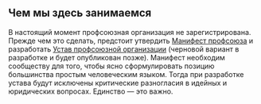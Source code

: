 [manifest-repo]: https://github.com/profalp/manifest "Репозиторий Манифеста на GitHub"
[manifest-text]: {{site.baseurl}}docs/manifest "Текст последней версии Манифеста"
[charter-repo]: https://github.com/profalp/charter "Репозиторий Устава на GitHub"
[charter-text]: {{site.baseurl}}docs/charter "Текст последней версии Устава"

## Чем мы здесь занимаемся

В настоящий момент профсоюзная организация не зарегистрирована. Прежде чем это сделать, предстоит утвердить [Манифест профсоюза][manifest-text] и разработать [Устав профсоюзной организации][charter-repo] (черновой вариант в разработке и будет опубликован позже). Манифест необходим сообществу для того, чтобы ясно сформулировать позицию большинства простым человеческим языком. Тогда при разработке устава будут исключены критические разногласия в идейных и юридических вопросах. Единство — это важно.
